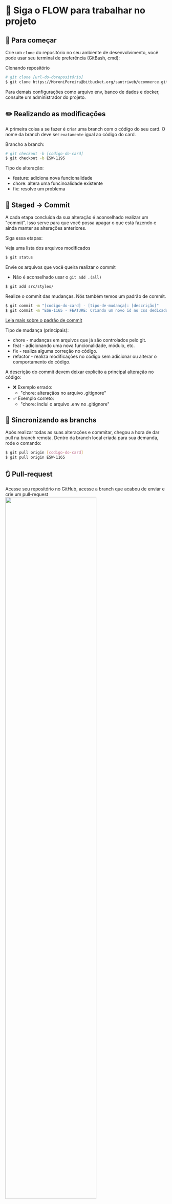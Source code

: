 # 🌻 **Siga o FLOW para trabalhar no projeto**


## **🔀 Para começar**
Crie um  `clone` do repositório no seu ambiente de desenvolvimento, você pode usar seu terminal de preferência (GitBash, cmd):

Clonando repositório

```Bash
# git clone [url-do-dorepositório]
$ git clone https://MoroniPereira@bitbucket.org/santriweb/ecommerce.git
```

Para demais configurações como arquivo env, banco de dados e docker, consulte um administrador do projeto.


## **✏️ Realizando as modificações**
A primeira coisa a se fazer é criar uma branch com o código do seu card. O nome da branch deve ser `exatamente` igual ao código do card. 

Brancho a branch:
```Bash
# git checkout -b [codigo-do-card]
$ git checkout -b ESW-1195
```

Tipo de alteração:
- feature: adiciona nova funcionalidade
- chore: altera uma funcinoalidade existente
- fix: resolve um problema

## **💾 Staged -> Commit**
A cada etapa concluída da sua alteração é aconselhado realizar um "commit". Isso serve para que você possa apagar o que está fazendo e ainda manter as alterações anteriores.

Siga essa etapas:

Veja uma lista dos arquivos modificados
```Bash
$ git status
```

Envie os arquivos que você queira realizar o commit
- Não é aconselhado usar o `git add .(all)`
```Bash
$ git add src/styles/
```

Realize o commit das mudanças. Nós também temos um padrão de commit.

```Bash
$ git commit -m "[codigo-do-card] - [tipo-de-mudança]: [descrição]"
$ git commit -m "ESW-1165 - FEATURE: Criando um novo id no css dedicado ao componente criado"  
```
[Leia mais sobre o padrão de commit](https://dev.to/renatoadorno/padroes-de-commits-commit-patterns-41co)

Tipo de mudança (principais):
  - chore - mudanças em arquivos que já são controlados pelo git.
  - feat - adicionando uma nova funcionalidade, módulo, etc.
  - fix - realiza alguma correção no código.
  - refactor - realiza modificações no código sem adicionar ou alterar o comportamento do código.

A descrição do commit devem deixar explícito a principal alteração no código:

- ❌ Exemplo errado:
  - "chore: alteraçãos no arquivo .gitignore"
- ✅ Exemplo correto:
  - "chore: inclui o arquivo .env no .gitignore"

## **🔄 Sincronizando as branchs**
Após realizar todas as suas alterações e commitar, chegou a hora de dar pull na branch remota.
Dentro da branch local criada para sua demanda, rode o comando:

```Bash
$ git pull origin [codigo-do-card]
$ git pull origin ESW-1165
```

## **🔃 Pull-request**
Acesse seu repositório no GitHub, acesse a branch que acabou de enviar e crie um pull-request
<img width="75%" src="https://user-images.githubusercontent.com/48590313/241337789-2d2f5013-affa-4769-ac45-8c4e86abdba3.png" />
<img width="75%" src="https://user-images.githubusercontent.com/48590313/241337798-bb5b0fac-d732-4415-9dcd-1a27b8f23b5e.png" />

## **🎊 Congratulations!**
Adicione a descrição da pull-request detalhando todas as alterações que ela faz e envie a requisição.
> 🆙 Nessa etapa, a descrição pode ser no seu idioma de domínio para que a escrita fique melhor, o meu é português brasileiro.
